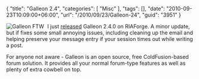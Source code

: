 {
	"title": "Galleon 2.4",
	"categories": [
		"Misc"
	],
	"tags": [],
	"date": "2010-09-23T10:09:00+06:00",
	"url": "/2010/09/23/Galleon-24",
	"guid": "3951"
}

<img src="http://static.raymondcamden.com/images/cfjedi/glogo1.png" title="Galleon FTW" style="align:left;margin-right: 5px" /> I just <a href="http://galleon.riaforge.org">released</a> Galleon 2.4.0 on RIAForge. A minor update, but if fixes some small annoying issues, including cleaning up the email and helping preserve your message entry if your session times out while writing a post. 

<p/>

For anyone not aware - Galleon is an open source, free ColdFusion-based forum solution. It provides all your normal forum-type features as well as plenty of extra cowbell on top.

<br clear="right">